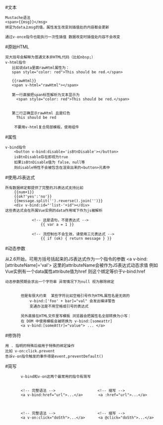 
   
       
#文本

    Mustache语法 
    <span>{{msg}}</msg>
    绑定为data上msg的值，属性发生改变则插值处的内容都会更新
  
    通过v-once指令也能执行一次性插值 数据改变时插值处内容不会改变
           
  


#原始HTML

    双大括号会解释为普通文本非HTML代码（比如nbsp;）
    v-html指令
       比如说data里面rawHtml属性为：
       span style="color: red">This should be red.</span>

       {{rawHtml}}
       <span v-html="rawHtml"></span>

       第一行直接把span标签解析为文本显示为
         <span style="color: red">This should be red.</span>


       第二行正确显示rawHtml 且是红色
         This should be red
  
        不要用v-html复合局部模板，使用组件
  
  


#属性

    v-bind指令
        <button v-bind:disable='isBtnDisable'></button>
        isBtnDisable存在即视为true
        如果isBtnDisable值为 false、null等
        则disable特性不会被包含在渲染出来的<button>元素中
  
  



#使用JS表达式

    所有数据绑定都提供了完整的JS表达式支持比如
        {{num+1}}
        {{ok?'yes':'no'}}
        {{message.split('').reverse().join('')}}
        <div v-bind:id="'list-'+id"></div>
    这些表达式会在所属Vue实例的data作用域下作为js被解析
  
                <!-- 这是语句，不是表达式 -->
                    {{ var a = 1 }}
  
                <!-- 流控制也不会生效，请使用三元表达式 -->
                    {{ if (ok) { return message } }}
  
  
  
  
  
#动态参数

   从2.6开始，可用方括号括起来的JS表达式作为一个指令的参数
    <a v-bind:[attributeName]='val'></a>
    这里的attributeName会被作为JS表达式动态求值
    例如Vue实例有一个data属性attribute值为href
    则这个绑定等价于v-bind:href
 
    动态参数预期会求出一个字符串 异常情况下为null 视为移除绑定
  
  
           但是有很大约束  某些字符比如空格引号作为HTML属性名是无效的
               v-bind:['foo' + bar]="val" 会发出编译警告
               变通办法是不用空格或引号的表达式
  
           另外直接在HTML文件里写模板 浏览器会把属性名全部转换为小写：
           在 DOM 中使用模板会被转换为 v-bind:[someattr]
           <a v-bind:[someAttr]="value"> ... </a>
  
  
  
  
  
  
#修饰符

    用 . 指明的特殊后缀用于特殊的绑定操作
    比如 v-on:click.prevent 
    告诉v-on指令触发的事件得是event,preventDefault()
  
  
  
  
  
  
  
#简写

           v-bind和v-on这两个最常用的指令有简写
  
  
           <!-- 完整语法 -->                   <!-- 缩写 -->
           <a v-bind:href="url">...</a>       <a :href="url">...</a>
  
  
  
           <!-- 完整语法 -->                   <!-- 缩写 -->
           <a v-on:click="doSth">...</a>      <a @click="doSth">...</a>
          
   

